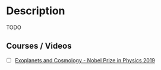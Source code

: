 # Description

TODO


## Courses / Videos

- [ ] [Exoplanets and Cosmology - Nobel Prize in Physics 2019](https://youtu.be/Gq-atYZFKPQ)
